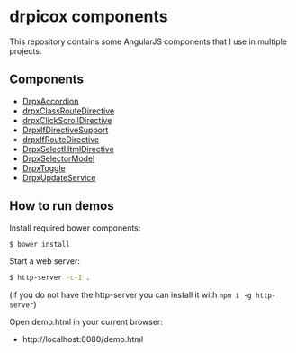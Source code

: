 drpicox components
==================


This repository contains some AngularJS components that I use in multiple projects.



Components
----------

* [DrpxAccordion](DrpxAccordion.md)
* [drpxClassRouteDirective](drpxClassRouteDirective.md)
* [drpxClickScrollDirective](drpxClickScrollDirective.md)
* [DrpxIfDirectiveSupport](DrpxIfDirectiveSupport.md)
* [drpxIfRouteDirective](drpxIfRouteDirective.md)
* [DrpxSelectHtmlDirective](DrpxSelectHtmlDirective.md)
* [DrpxSelectorModel](DrpxSelectorModel.md)
* [DrpxToggle](DrpxToggle.md)
* [DrpxUpdateService](DrpxUpdateService.md)


How to run demos
----------------

Install required bower components:

```bash
$ bower install
```

Start a web server:

```bash
$ http-server -c-1 .
```

(if you do not have the http-server you can install it with `npm i -g http-server`)

Open demo.html in your current browser:

- http://localhost:8080/demo.html
